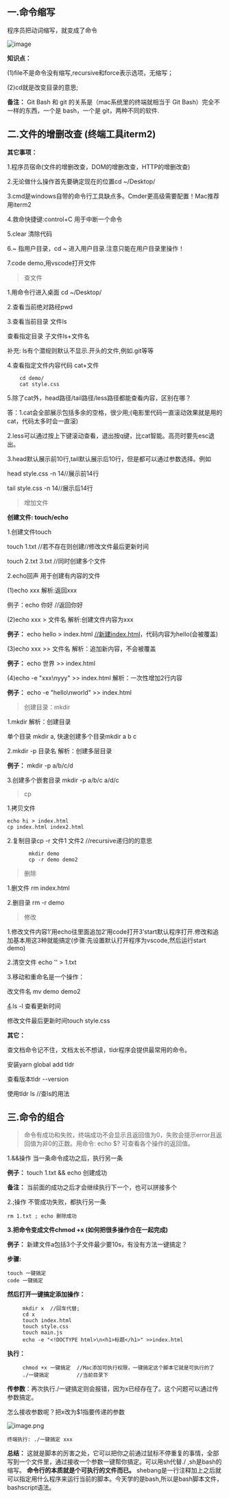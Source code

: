 ## **一.命令缩写**

程序员把动词缩写，就变成了命令

![image](https://upload-images.jianshu.io/upload_images/21487050-8980442a6672bb54.jpg?imageMogr2/auto-orient/strip%7CimageView2/2/w/1240)

**知识点：**

(1)file不是命令没有缩写,recursive和force表示选项，无缩写；

(2)cd就是改变目录的意思;

**备注：**
Git Bash 和 git 的关系是（mac系统里的终端就相当于 Git Bash）完全不一样的东西，一个是 bash，一个是 git，两种不同的软件.

## **二.文件的增删改查 (终端工具iterm2)**

**其它事项：**

1.程序员宿命(文件的增删改查，DOM的增删改查，HTTP的增删改查)

2.无论做什么操作首先要确定现在的位置cd ~/Desktop/

3.cmd是windows自带的命令行工具缺点多。Cmder更高级需要配置！Mac推荐用iterm2

4.救命快捷键:control+C 用于中断一个命令

5.clear 清除代码

6.~ 指用户目录，cd ~ 进入用户目录.注意只能在用户目录里操作！

7.code demo,用vscode打开文件

> 查文件

1.用命令行进入桌面 cd ~/Desktop/

2.查看当前绝对路经pwd

3.查看当前目录 文件ls

查看指定目录 子文件ls+文件名

补充: ls有个潜规则默认不显示.开头的文件,例如.git等等

4.查看指定文件内容代码 cat+文件

```
    cd demo/
    cat style.css
```

5.除了cat外，head路径/tail路径/less路径都能查看内容，区别在哪？

答：1.cat会全部展示包括多余的空格，很少用;(电影里代码一直滚动效果就是用的cat，代码太多时会一直滚)

2.less可以通过按上下键滚动查看，退出按q键，比cat智能。高亮时要先esc退出。

3.head默认展示前10行,tail默认展示后10行，但是都可以通过参数选择。例如

head style.css -n 14//展示前14行

tail style.css -n 14//展示后14行

> 增加文件

**创建文件: touch/echo**

1.创建文件touch

touch 1.txt //若不存在则创建//修改文件最后更新时间

touch 2.txt 3.txt //同时创建多个文件

2.echo回声 用于创建有内容的文件

(1)echo xxx 解析:返回xxx

例子：echo 你好 //返回你好

(2)echo xxx > 文件名 解析:创建文件内容为xxx

**例子：**
echo hello > index.html [//新建index.html](https://link.zhihu.com/?target=https%3A//xn--index-gq2j210b.html/)，代码内容为hello(会被覆盖)

(3)echo xxx >> 文件名 解析：追加新内容，不会被覆盖

**例子：**
echo 世界 >> index.html

(4)echo -e "xxx\nyyy" >> index.html 解析：一次性增加2行内容

**例子：**
echo -e "hello\nworld" >> index.html

> 创建目录：mkdir

1.mkdir 解析：创建目录

单个目录 mkdir a, 快速创建多个目录mkdir a b c

2.mkdir -p 目录名 解析：创建多层目录

**例子：**
mkdir -p a/b/c/d

3.创建多个嵌套目录 mkdir -p a/b/c a/d/c

> cp

1.拷贝文件

```
echo hi > index.html
cp index.html index2.html            
```

2.复制目录cp -r 文件1 文件2 //recursive递归的的意思

```
       mkdir demo
       cp -r demo demo2  
```

> 删除

1.删文件 rm index.html

2.删目录 rm -r demo

> 修改

1.修改文件内容1’用echo往里面追加2’用code打开3’start默认程序打开.修改和追加基本用这3种就能搞定(步骤:先设置默认打开程序为vscode,然后运行start demo)

2.清空文件 echo '' > 1.txt

3.移动和重命名是一个操作：

改文件名 mv demo demo2

[4](https://link.zhihu.com/?target=http%3A//4.ls/).ls -l 查看更新时间

修改文件最后更新时间touch style.css

**其它：**

查文档命令记不住，文档太长不想读，tldr程序会提供最常用的命令。

安装yarn global add tldr

查看版本tldr --version

使用tldr ls //查ls的用法

## **三.命令的组合**

> 命令有成功和失败，终端成功不会显示且返回值为0，失败会提示error且返回值为非0的正数。用命令: echo $? 可查看各个操作的返回值。

1.&&操作 当一条命令成功之后，执行另一条

**例子：**
touch 1.txt && echo 创建成功

**备注：**
当前面的成功之后才会继续执行下一个，也可以拼接多个

2.;操作 不管成功失败，都执行另一条

```
rm 1.txt ; echo 删除成功
```

**3.把命令变成文件chmod +x (如何把很多操作合在一起完成)**

**例子：**
新建文件a包括3个子文件最少要10s，有没有方法一键搞定？

**步骤:**

```
touch 一键搞定
code 一键搞定
```

**然后打开一键搞定添加操作：**

```
     mkdir x  //回车代替;
     cd x 
     touch index.html
     touch style.css
     touch main.js
     echo -e "<!DOCTYPE html>\n<h1>标题</h1>" >>index.html 
```

**执行：**

```
     chmod +x 一键搞定  //Mac添加可执行权限，一键搞定这个脚本它就是可执行的了    
     ./一键搞定         //当前目录下
```

**传参数**：再次执行./一键搞定则会报错，因为x已经存在了。这个问题可以通过传参数搞定。

怎么接收参数呢？把x改为$1指要传递的参数

![image.png](https://upload-images.jianshu.io/upload_images/21487050-1e0e1d761ee530b0.png?imageMogr2/auto-orient/strip%7CimageView2/2/w/1240)


```
终端执行: ./一键搞定 xxx
```

**总结：**
这就是脚本的厉害之处，它可以把你之前通过鼠标不停重复的事情，全部写到一个文件里，通过接收一个参数一键帮你搞定。可以用sh代替./ ,sh是bash的缩写。 **命令行的本质就是个可执行的文件而已。** shebang是一行注释加上之后就可以指定用什么程序来运行当前的脚本。今天学的是bash,所以是bash脚本文件，bashscript语法。
